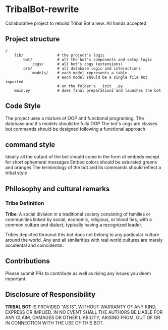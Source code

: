 # TribalBot-rewrite

Collaborative project to rebuild Tribal Bot a new.
All hands accepted

## Project structure

```
/
    lib/               # the project's logic
        bot/           # all the bot's components and setup logic
            cogs/      # all bot's cogs (extensions)
        orm/           # all database logic and interactions
            models/    # each model represents a table. 
                       # each model should be a single file but imported 
                       # on the folder's __init__.py
    main.py            # does final preparations and launches the bot
```

## Code Style

The project uses a mixture of OOP and functional programing.
The database and it's models should be fully OOP
The bot's cogs are classes but commands should be designed following a functional approach.

## command style

Ideally all the output of the bot should come in the form of embeds except for short ephemeral messages
Embed colors should be saturated greens and oranges
The terminology of the bot and its commands should reflect a tribal style


## Philosophy and cultural remarks

### Tribe Definition

**Tribe**: A social division in a traditional society consisting of families or communities linked by social, economic, religious, or blood ties, with a common culture and dialect, typically having a recognized leader.

Tribes depicted throuout this bot does not belong to any particular culture around the world. Any and all similarities with real world cultures are marely accidental and coincidental. 

## Contributions

Please submit PRs to contribute as well as rising any issues you deem important. 

## Disclosure of Responsibility

**TRIBAL BOT** IS PROVIDED "AS IS", WITHOUT WARRANTY OF ANY KIND, EXPRESS OR IMPLIED. IN NO EVENT SHALL THE AUTHORS BE LIABLE FOR ANY CLAIM, DAMAGES OR OTHER LIABILITY, ARISING FROM, OUT OF OR IN CONNECTION WITH THE USE OF THIS BOT.
